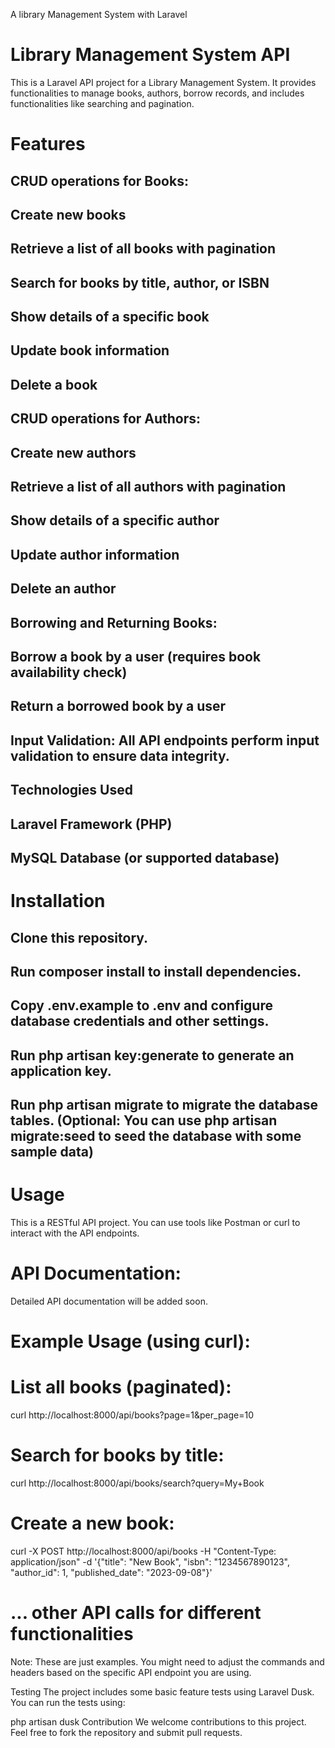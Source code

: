 A library Management System with Laravel

# Library Management System API
This is a Laravel API project for a Library Management System. It provides functionalities to manage books, authors, borrow records, and includes functionalities like searching and pagination.

# Features
## CRUD operations for Books:
## Create new books
## Retrieve a list of all books with pagination
## Search for books by title, author, or ISBN
## Show details of a specific book
## Update book information
## Delete a book
## CRUD operations for Authors:
## Create new authors
## Retrieve a list of all authors with pagination
## Show details of a specific author
## Update author information
## Delete an author

## Borrowing and Returning Books:
## Borrow a book by a user (requires book availability check)
## Return a borrowed book by a user
## Input Validation: All API endpoints perform input validation to ensure data integrity.
## Technologies Used
## Laravel Framework (PHP)
## MySQL Database (or supported database)

# Installation
## Clone this repository.
## Run composer install to install dependencies.
## Copy .env.example to .env and configure database credentials and other settings.   
## Run php artisan key:generate to generate an application key.
## Run php artisan migrate to migrate the database tables. (Optional: You can use php artisan migrate:seed to seed the database with some sample data)

# Usage
This is a RESTful API project. You can use tools like Postman or curl to interact with the API endpoints.

# API Documentation:

Detailed API documentation will be added soon.

# Example Usage (using curl):

# List all books (paginated):
curl http://localhost:8000/api/books?page=1&per_page=10

# Search for books by title:
curl http://localhost:8000/api/books/search?query=My+Book

# Create a new book:
curl -X POST http://localhost:8000/api/books -H "Content-Type: application/json" -d '{"title": "New Book", "isbn": "1234567890123", "author_id": 1, "published_date": "2023-09-08"}'

# ... other API calls for different functionalities
Note: These are just examples. You might need to adjust the commands and headers based on the specific API endpoint you are using.

Testing
The project includes some basic feature tests using Laravel Dusk. You can run the tests using:

php artisan dusk
Contribution
We welcome contributions to this project. Feel free to fork the repository and submit pull requests.
